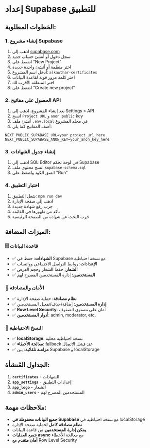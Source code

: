 # إعداد Supabase للتطبيق

## الخطوات المطلوبة:

### 1. إنشاء مشروع Supabase
1. اذهب إلى [supabase.com](https://supabase.com)
2. سجل دخول أو أنشئ حساب جديد
3. اضغط على "New Project"
4. اختر منظمة أو أنشئ واحدة جديدة
5. أدخل اسم المشروع: `alkawthar-certificates`
6. اختر كلمة مرور قوية لقاعدة البيانات
7. اختر المنطقة الأقرب لك
8. اضغط على "Create new project"

### 2. الحصول على مفاتيح API
1. بعد إنشاء المشروع، اذهب إلى Settings > API
2. انسخ `Project URL` و `anon public` key
3. أنشئ ملف `.env.local` في مجلد المشروع
4. أضف المفاتيح كما يلي:

```env
NEXT_PUBLIC_SUPABASE_URL=your_project_url_here
NEXT_PUBLIC_SUPABASE_ANON_KEY=your_anon_key_here
```

### 3. إنشاء جدول الشهادات
1. اذهب إلى SQL Editor في لوحة تحكم Supabase
2. انسخ محتوى ملف `supabase-schema.sql`
3. الصق الكود واضغط على "Run"

### 4. اختبار التطبيق
1. شغل التطبيق: `npm run dev`
2. اذهب إلى صفحة الإدارة
3. جرب رفع شهادة جديدة
4. تأكد من ظهورها في القائمة
5. جرب البحث عن شهادة من الصفحة الرئيسية

## الميزات المضافة:

### 🗄️ قاعدة البيانات
- ✅ **الشهادات**: حفظ في Supabase مع نسخة احتياطية
- ✅ **الإعدادات**: روابط التواصل الاجتماعي وواتساب
- ✅ **الشعار**: حفظ الشعار وحجم العرض
- ✅ **المستخدمين**: إدارة المستخدمين المصرح لهم

### 🔐 الأمان والمصادقة
- ✅ **نظام مصادقة**: حماية صفحة الإدارة
- ✅ **إدارة المستخدمين**: إضافة/حذف/تفعيل المستخدمين
- ✅ **Row Level Security**: أمان على مستوى الصفوف
- ✅ **أدوار المستخدمين**: admin, moderator, etc.

### 🔄 النسخ الاحتياطية
- ✅ **localStorage**: نسخة احتياطية محلية
- ✅ **معالجة الأخطاء**: fallback عند فشل الاتصال
- ✅ **مزامنة تلقائية**: بين Supabase و localStorage

## الجداول المُنشأة:

1. **`certificates`** - الشهادات
2. **`app_settings`** - إعدادات التطبيق
3. **`app_logo`** - الشعار
4. **`admin_users`** - المستخدمين المصرح لهم

## ملاحظات مهمة:

- **جميع البيانات محفوظة في Supabase** مع نسخة احتياطية في localStorage
- **نظام مصادقة كامل** لحماية صفحة الإدارة
- **يمكن إدارة المستخدمين** من قاعدة البيانات
- **جميع العمليات async** مع معالجة الأخطاء
- **أمان متقدم** مع Row Level Security
